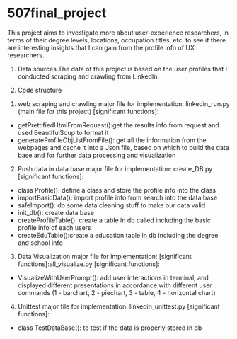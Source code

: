 # 507final_project

This project aims to investigate more about user-experience researchers, in terms of their degree levels, locations, occupation titles, etc. to see if there are interesting insights that I can gain from the profile info of UX researchers. 

1. Data sources
The data of this project is based on the user profiles that I conducted scraping and crawling from LinkedIn. 

2. Code structure
1) web scraping and crawling
major file for implementation: linkedin_run.py (main file for this project)
[significant functions]:
- getPrettifiedHtmlFromRequest():get the results info from request and used BeautifulSoup to format it
- generateProfileObjListFromFile(): get all the information from the webpages and cache it into a Json file, based on which to build the data base and for further data processing and visualization

2) Push data in data base
major file for implementation: create_DB.py
[significant functions]:
- class Profile(): define a class and store the profile info into the class
- importBasicData(): import profile info from search into the data base
- safeImport(): do some data cleaning stuff to make our data valid
- init_db(): create data base
- createProfileTable(): create a table in db called including the basic profile info of each users
- createEduTable():create a education table in db including the degree and school info

3) Data Visualization
major file for implementation:
[significant functions]:all_visualize.py
[significant functions]:
- VisualizeWithUserPrompt(): add user interactions in terminal, and displayed different presentations in accordance with different user commands (1 - barchart, 2 - piechart, 3 - table, 4 - horizontal chart)

4) Unittest
major file for implementation: linkedin_unittest.py
[significant functions]:
- class TestDataBase(): to test if the data is properly stored in db














